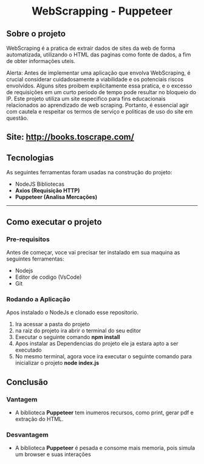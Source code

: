 <h1 align = 'center'>
	WebScrapping - Puppeteer
</h1>

## Sobre o projeto

WebScraping é a pratica de extrair dados de sites da web de forma automatizada, utilizando o HTML das paginas como fonte de dados, a fim de obter informações uteis.

Alerta: Antes de implementar uma aplicação que envolva WebScraping, é crucial considerar cuidadosamente a viabilidade e os potenciais riscos envolvidos. Alguns sites proibem explicitamente essa pratica, e o excesso de requisições em um curto periodo de tempo pode resultar no bloqueio do IP. Este projeto utiliza um site especifico para fins educacionais relacionados ao aprendizado de web scraping. Portanto, é essencial agir com cautela e respeitar os termos de serviço e politicas de uso do site em questão.

Site: http://books.toscrape.com/
---

## Tecnologias

As seguintes ferramentas foram usadas na construção do projeto:

- NodeJS
Bibliotecas
-   **Axios (Requisição HTTP)**
-   **Puppeteer (Analisa Mercações)**

---

## Como executar o projeto

### Pre-requisitos

Antes de começar, voce vai precisar ter instalado em sua maquina as seguintes ferramentas:

- Nodejs
- Editor de codigo (VsCode)
- Git

### Rodando a Aplicação

Apos instalado o NodeJs e clonado esse repositorio.
1. Ira acessar a pasta do projeto
2. na raiz do projeto ira abrir o terminal do seu editor
3. Executar o seguinte comando **npm install**
4. Apos instalar as Dependencias do projeto ele ja estara apto a ser executado
5. No mesmo terminal, agora voce ira executar o seguinte comando para inicializar o projeto **node index.js**

## Conclusão

### Vantagem

- A biblioteca **Puppeteer** tem inumeros recursos, como print, gerar pdf e extração do HTML.

### Desvantagem

- A biblioteca **Puppeteer** é pesada e consome mais memoria, pois simula um browser e suas interações
